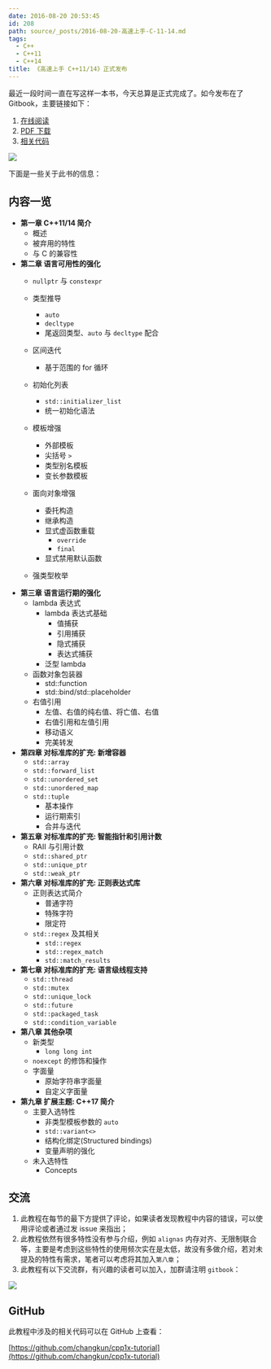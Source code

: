```yaml
---
date: 2016-08-20 20:53:45
id: 208
path: source/_posts/2016-08-20-高速上手-C-11-14.md
tags:
  - C++
  - C++11
  - C++14
title: 《高速上手 C++11/14》正式发布
---
```


最近一段时间一直在写这样一本书，今天总算是正式完成了。如今发布在了 Gitbook，主要链接如下：

1. [在线阅读](https://changkun.gitbooks.io/cpp1x-tutorial/content/)
2. [PDF 下载](https://www.gitbook.com/download/pdf/book/changkun/cpp1x-tutorial)
3. [相关代码](https://github.com/changkun/cpp1x-tutorial)

![](/images/posts/208/1.jpg)

<!--more-->

下面是一些关于此书的信息：

## 内容一览

- **第一章 C++11/14 简介**
    + 概述
    + 被弃用的特性
    + 与 C 的兼容性
- **第二章 语言可用性的强化**
    + `nullptr` 与 `constexpr`
    + 类型推导
        + `auto`
        + `decltype`
        + 尾返回类型、`auto` 与 `decltype` 配合

        <!--+ decltype(auto) (C++14)-->

    + 区间迭代
        + 基于范围的 for 循环
    + 初始化列表
        + `std::initializer_list`
        + 统一初始化语法
    + 模板增强
        + 外部模板
        + 尖括号 `>` 
        + 类型别名模板
        + 变长参数模板
    + 面向对象增强
        + 委托构造
        + 继承构造
        + 显式虚函数重载
            + `override`
            + `final`
        + 显式禁用默认函数
    + 强类型枚举
- **第三章 语言运行期的强化**
    + lambda 表达式
        + lambda 表达式基础
            + 值捕获
            + 引用捕获
            + 隐式捕获
            + 表达式捕获
        + 泛型 lambda
    + 函数对象包装器
        + std::function
        + std::bind/std::placeholder
    + 右值引用
        + 左值、右值的纯右值、将亡值、右值
        + 右值引用和左值引用
        + 移动语义
        + 完美转发
- **第四章 对标准库的扩充: 新增容器**
    + `std::array`
    + `std::forward_list`
    + `std::unordered_set`
    + `std::unordered_map`
    + `std::tuple`
        + 基本操作
        + 运行期索引
        + 合并与迭代
- **第五章 对标准库的扩充: 智能指针和引用计数**
    + RAII 与引用计数
    + `std::shared_ptr`
    + `std::unique_ptr`
    + `std::weak_ptr`
- **第六章 对标准库的扩充: 正则表达式库**
    + 正则表达式简介
        + 普通字符
        + 特殊字符
        + 限定符
    + `std::regex` 及其相关
        + `std::regex`
        + `std::regex_match`
        + `std::match_results`
- **第七章 对标准库的扩充: 语言级线程支持**
    + `std::thread`
    + `std::mutex`
    + `std::unique_lock`
    + `std::future`
    + `std::packaged_task`
    + `std::condition_variable`
- **第八章 其他杂项**
    + 新类型
        + `long long int`
    + `noexcept` 的修饰和操作
    + 字面量
        + 原始字符串字面量
        + 自定义字面量
- **第九章 扩展主题: C++17 简介**
    + 主要入选特性
        + 非类型模板参数的 `auto` 
        + `std::variant<>`
        + 结构化绑定(Structured bindings)
        + 变量声明的强化
    + 未入选特性
        + Concepts

## 交流

1. 此教程在每节的最下方提供了评论，如果读者发现教程中内容的错误，可以使用评论或者通过发 issue 来指出；
2. 此教程依然有很多特性没有参与介绍，例如 `alignas` 内存对齐、无限制联合等，主要是考虑到这些特性的使用频次实在是太低，故没有多做介绍，若对未提及的特性有需求，笔者可以考虑将其加入`第八章`；
3. 此教程有以下交流群，有兴趣的读者可以加入，加群请注明 `gitbook`：

![](/images/posts/208/2.png)

## GitHub

此教程中涉及的相关代码可以在 GitHub 上查看：

[https://github.com/changkun/cpp1x-tutorial](https://github.com/changkun/cpp1x-tutorial)